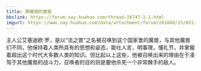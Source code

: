 ```yaml
---
title: 黑曜镜的魔兽
bbslink: https://forum.say-huahuo.com/thread-26747-1-1.html
imgurl: https://www.say-huahuo.com/data/attachment/forum/201808/25/031213wbddodb6coab0byy.jpg
---
```


主人公艾塞迪欧·罗，是以“法之兽”之名被召唤到这个国家里的魔兽，与其他魔兽们不同，他保持着人类所具有的思想和姿态，能吐人言，明事理，懂礼节，并掌握着超出这个时代大多数人类的知识。但比起以上这些，他被召唤出来的理由在于凌驾于其他魔兽的战斗力，召唤者的目的则是要他杀死一个非常棘手的敌人。<!--more-->
